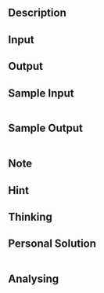 ## Description

## Input

## Output

## Sample Input
```

``` 
## Sample Output
```

```
## Note

## Hint

## Thinking

## Personal Solution
```

```
## Analysing

